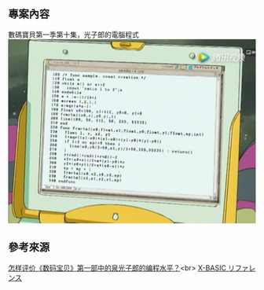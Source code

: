 ## 專案內容
數碼寶貝第一季第十集，光子郎的電腦程式<br/>
![截圖](/image/snap.png)


## 參考來源
[怎样评价《数码宝贝》第一部中的泉光子郎的编程水平？](https://www.zhihu.com/question/30290082)<br\>
[X-BASIC リファレンス](http://ww3.enjoy.ne.jp/~zoomark/ip/xb/xb_frm.html)